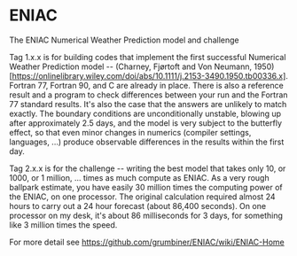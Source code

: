 # ENIAC
The ENIAC Numerical Weather Prediction model and challenge

Tag 1.x.x is for building codes that implement the first successful Numerical Weather Prediction model -- (Charney, Fjørtoft and Von Neumann, 1950)[https://onlinelibrary.wiley.com/doi/abs/10.1111/j.2153-3490.1950.tb00336.x]. Fortran 77, Fortran 90, and C are already in place. There is also a reference result and a program to check differences between your run and the Fortran 77 standard results. It's also the case that the answers are unlikely to match exactly. The boundary conditions are unconditionally unstable, blowing up after approximately 2.5 days, and the model is very subject to the butterfly effect, so that even minor changes in numerics (compiler settings, languages, ...) produce observable differences in the results within the first day.

Tag 2.x.x is for the challenge -- writing the best model that takes only 10, or 1000, or 1 million, ... times as much compute as ENIAC. As a very rough ballpark estimate, you have easily 30 million times the computing power of the ENIAC, on one processor. The original calculation required almost 24 hours to carry out a 24 hour forecast (about 86,400 seconds). On one processor on my desk, it's about 86 milliseconds for 3 days, for something like 3 million times the speed.

For more detail see https://github.com/grumbiner/ENIAC/wiki/ENIAC-Home

